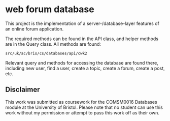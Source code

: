 # web forum database
This project is the implementation of a server-/database-layer features of an online forum application.

The required methods can be found in the API class, and helper methods are in the Query class. All methods are found: 

``` src/uk/ac/bris/cs/databases/api/cwk2 ```

Relevant query and methods for accessing the database are found there, including new user, find a user, create a topic, create a forum, create a post, etc. 

## Disclaimer

This work was submitted as coursework for the COMSM0016 Databases module at the University of Bristol. Please note that no student can use this work without my permission or attempt to pass this work off as their own.
